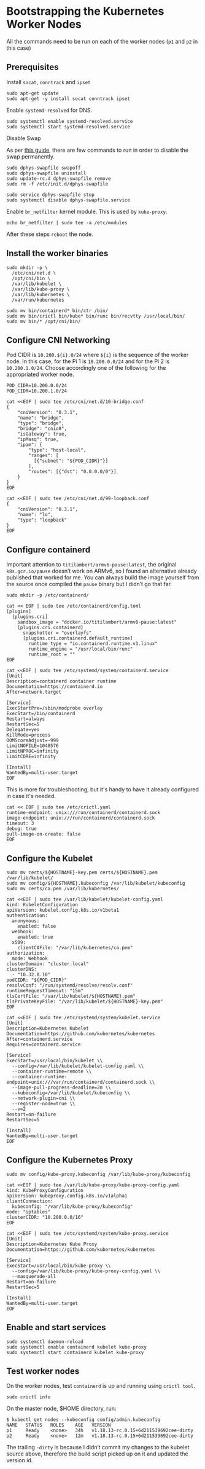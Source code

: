 # Bootstrapping the Kubernetes Worker Nodes

All the commands need to be run on each of the worker nodes (`p1` and `p2` in this case)

## Prerequisites

Install `socat`, `conntrack` and `ipset`

```shell
sudo apt-get update
sudo apt-get -y install socat conntrack ipset
```

Enable `systemd-resolved` for DNS.

```shell
sudo systemctl enable systemd-resolved.service
sudo systemctl start systemd-resolved.service
```

Disable Swap

As per [this guide](https://www.paulcourt.co.uk/article/pi-swap), there are few commands to run in order to disable the swap permanently.

```shell
sudo dphys-swapfile swapoff
sudo dphys-swapfile uninstall
sudo update-rc.d dphys-swapfile remove
sudo rm -f /etc/init.d/dphys-swapfile

sudo service dphys-swapfile stop
sudo systemctl disable dphys-swapfile.service
```

Enable `br_netfilter` kernel module. This is used by `kube-proxy`.

```shell
echo br_netfilter | sudo tee -a /etc/modules
```

After these steps `reboot` the node.

## Install the worker binaries

```shell
sudo mkdir -p \
  /etc/cni/net.d \
  /opt/cni/bin \
  /var/lib/kubelet \
  /var/lib/kube-proxy \
  /var/lib/kubernetes \
  /var/run/kubernetes

sudo mv bin/containerd* bin/ctr /bin/
sudo mv bin/crictl bin/kube* bin/runc bin/recvtty /usr/local/bin/
sudo mv bin/* /opt/cni/bin/
```

## Configure CNI Networking

Pod CIDR is `10.200.${i}.0/24` where `${i}` is the sequence of the worker node. In this case, for the Pi 1 is `10.200.0.0/24` and for the Pi 2 is `10.200.1.0/24`. Choose accordingly one of the following for the appropriated worker node.

```shell
POD_CIDR=10.200.0.0/24
POD_CIDR=10.200.1.0/24
```

```shell
cat <<EOF | sudo tee /etc/cni/net.d/10-bridge.conf
{
    "cniVersion": "0.3.1",
    "name": "bridge",
    "type": "bridge",
    "bridge": "cnio0",
    "isGateway": true,
    "ipMasq": true,
    "ipam": {
        "type": "host-local",
        "ranges": [
          [{"subnet": "${POD_CIDR}"}]
        ],
        "routes": [{"dst": "0.0.0.0/0"}]
    }
}
EOF
```

```shell
cat <<EOF | sudo tee /etc/cni/net.d/99-loopback.conf
{
    "cniVersion": "0.3.1",
    "name": "lo",
    "type": "loopback"
}
EOF
```

## Configure containerd

Important attention to `titilambert/armv6-pause:latest`, the original `k8s.gcr.io/pause` doesn’t work on ARMv6, so I found an alternative already published that worked for me. You can always build the image yourself from the source once compiled the `pause` binary but I didn’t go that far.

```shell
sudo mkdir -p /etc/containerd/
```

```shell
cat << EOF | sudo tee /etc/containerd/config.toml
[plugins]
  [plugins.cri]
    sandbox_image = "docker.io/titilambert/armv6-pause:latest"
    [plugins.cri.containerd]
      snapshotter = "overlayfs"
      [plugins.cri.containerd.default_runtime]
        runtime_type = "io.containerd.runtime.v1.linux"
        runtime_engine = "/usr/local/bin/runc"
        runtime_root = ""
EOF
```

```shell
cat <<EOF | sudo tee /etc/systemd/system/containerd.service
[Unit]
Description=containerd container runtime
Documentation=https://containerd.io
After=network.target

[Service]
ExecStartPre=/sbin/modprobe overlay
ExecStart=/bin/containerd
Restart=always
RestartSec=5
Delegate=yes
KillMode=process
OOMScoreAdjust=-999
LimitNOFILE=1048576
LimitNPROC=infinity
LimitCORE=infinity

[Install]
WantedBy=multi-user.target
EOF
```

This is more for troubleshooting, but it's handy to have it already configured in case it's needed.
```shell
cat << EOF | sudo tee /etc/crictl.yaml
runtime-endpoint: unix:///run/containerd/containerd.sock
image-endpoint: unix:///run/containerd/containerd.sock
timeout: 3
debug: true
pull-image-on-create: false
EOF
```

## Configure the Kubelet

```shell
sudo mv certs/${HOSTNAME}-key.pem certs/${HOSTNAME}.pem /var/lib/kubelet/
sudo mv config/${HOSTNAME}.kubeconfig /var/lib/kubelet/kubeconfig
sudo mv certs/ca.pem /var/lib/kubernetes/
```

```shell
cat <<EOF | sudo tee /var/lib/kubelet/kubelet-config.yaml
kind: KubeletConfiguration
apiVersion: kubelet.config.k8s.io/v1beta1
authentication:
  anonymous:
    enabled: false
  webhook:
    enabled: true
  x509:
    clientCAFile: "/var/lib/kubernetes/ca.pem"
authorization:
  mode: Webhook
clusterDomain: "cluster.local"
clusterDNS:
  - "10.32.0.10"
podCIDR: "${POD_CIDR}"
resolvConf: "/run/systemd/resolve/resolv.conf"
runtimeRequestTimeout: "15m"
tlsCertFile: "/var/lib/kubelet/${HOSTNAME}.pem"
tlsPrivateKeyFile: "/var/lib/kubelet/${HOSTNAME}-key.pem"
EOF
```

```shell
cat <<EOF | sudo tee /etc/systemd/system/kubelet.service
[Unit]
Description=Kubernetes Kubelet
Documentation=https://github.com/kubernetes/kubernetes
After=containerd.service
Requires=containerd.service

[Service]
ExecStart=/usr/local/bin/kubelet \\
  --config=/var/lib/kubelet/kubelet-config.yaml \\
  --container-runtime=remote \\
  --container-runtime-endpoint=unix:///var/run/containerd/containerd.sock \\
  --image-pull-progress-deadline=2m \\
  --kubeconfig=/var/lib/kubelet/kubeconfig \\
  --network-plugin=cni \\
  --register-node=true \\
  --v=2
Restart=on-failure
RestartSec=5

[Install]
WantedBy=multi-user.target
EOF
```

## Configure the Kubernetes Proxy

```shell
sudo mv config/kube-proxy.kubeconfig /var/lib/kube-proxy/kubeconfig
```

```shell
cat <<EOF | sudo tee /var/lib/kube-proxy/kube-proxy-config.yaml
kind: KubeProxyConfiguration
apiVersion: kubeproxy.config.k8s.io/v1alpha1
clientConnection:
  kubeconfig: "/var/lib/kube-proxy/kubeconfig"
mode: "iptables"
clusterCIDR: "10.200.0.0/16"
EOF
```

```shell
cat <<EOF | sudo tee /etc/systemd/system/kube-proxy.service
[Unit]
Description=Kubernetes Kube Proxy
Documentation=https://github.com/kubernetes/kubernetes

[Service]
ExecStart=/usr/local/bin/kube-proxy \\
  --config=/var/lib/kube-proxy/kube-proxy-config.yaml \\
  --masquerade-all
Restart=on-failure
RestartSec=5

[Install]
WantedBy=multi-user.target
EOF
```

## Enable and start services

```shell
sudo systemctl daemon-reload
sudo systemctl enable containerd kubelet kube-proxy
sudo systemctl start containerd kubelet kube-proxy
```

## Test worker nodes

On the worker nodes, test `containerd` is up and running using `crictl tool`.

```shell
sudo crictl info
```

On the master node, $HOME directory, run:

```shell
$ kubectl get nodes --kubeconfig config/admin.kubeconfig
NAME   STATUS   ROLES    AGE   VERSION                                                                           
p1     Ready    <none>   34h   v1.18.13-rc.0.15+6d211539692cee-dirty
p2     Ready    <none>   12m   v1.18.13-rc.0.15+6d211539692cee-dirty
```

The trailing `-dirty` is because I didn’t commit my changes to the kubelet source above, therefore the build script picked up on it and updated the version id.
